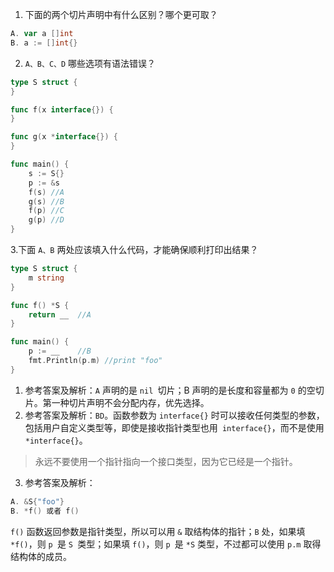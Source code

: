 1. 下面的两个切片声明中有什么区别？哪个更可取？

```go
A. var a []int
B. a := []int{}
```

2. `A、B、C、D` 哪些选项有语法错误？

```go
type S struct {
}

func f(x interface{}) {
}

func g(x *interface{}) {
}

func main() {
    s := S{}
    p := &s
    f(s) //A
    g(s) //B
    f(p) //C
    g(p) //D
}
```

3.下面 `A、B` 两处应该填入什么代码，才能确保顺利打印出结果？

```go
type S struct {
    m string
}

func f() *S {
    return __  //A
}

func main() {
    p := __    //B
    fmt.Println(p.m) //print "foo"
}
```

1. 参考答案及解析：`A` 声明的是 `nil `切片；B 声明的是长度和容量都为 `0` 的空切片。第一种切片声明不会分配内存，优先选择。
2. 参考答案及解析：`BD`。函数参数为 `interface{}` 时可以接收任何类型的参数，包括用户自定义类型等，即使是接收指针类型也用` interface{}`，而不是使用 `*interface{}`。

> 永远不要使用一个指针指向一个接口类型，因为它已经是一个指针。

3. 参考答案及解析：

```go
A. &S{"foo"} 
B. *f() 或者 f()
```

`f()` 函数返回参数是指针类型，所以可以用 `&` 取结构体的指针；`B` 处，如果填 `*f()`，则 `p `是 `S `类型；如果填 `f()`，则 `p `是 `*S` 类型，不过都可以使用 `p.m` 取得结构体的成员。